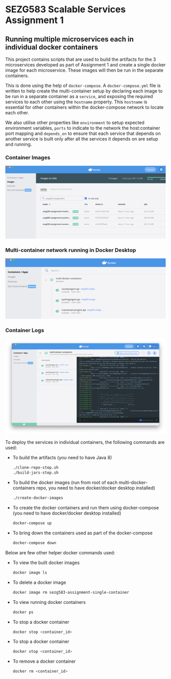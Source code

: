 # SEZG583 Scalable Services Assignment 1

## Running multiple microservices each in individual docker containers

This project contains scripts that are used to build the artifacts for the 3 microservices developed as part of Assignment 1 and create a single docker image for each microservice. These images will then be run in the separate containers.

This is done using the help of `docker-compose`. A `docker-compose.yml` file is written to help create the multi-container setup by declaring each image to be run in a separate container as a `service`, and exposing the required services to each other using the `hostname` property. This `hostname` is essential for other containers within the docker-compose network to locate each other.

We also utilise other properties like `environment` to setup expected environment variables, `ports` to indicate to the network the host:container port mapping and `depends_on` to ensure that each service that depends on another service is built only after all the services it depends on are setup and running.

### Container Images
![Container Images](./screenshots//container-images.png)

### Multi-container network running in Docker Desktop
![Multi-container network running in Docker Desktop](./screenshots//docker-multi-containers.png)

### Container Logs
![Container Logs](./screenshots//container-logs.png)

To deploy the services in individual containers, the following commands are used:
- To build the artifacts (you need to have Java 8)
	```bash
	./clone-repo-step.sh
	./build-jars-step.sh
	```
- To build the docker images (run from root of each multi-docker-containers repo, you need to have docker/docker desktop installed)
	```bash
	./create-docker-images
	```
- To create the docker containers and run them using docker-compose (you need to have docker/docker desktop installed)
	```bash
	docker-compose up
	```
- To bring down the containers used as part of the docker-compose
	```bash
	docker-compose down
	```

Below are few other helper docker commands used:
- To view the built docker images
	```bash
	docker image ls
	```
- To delete a docker image
	```bash
	docker image rm sezg583-assignment-single-container
	```
- To view running docker containers
	```bash
	docker ps
	```
- To stop a docker container
	```bash
	docker stop <container_id>
	```
- To stop a docker container
	```bash
	docker stop <container_id>
	```
- To remove a docker container
	```bash
	docker rm <container_id>
	```